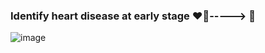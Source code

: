 ### Identify heart disease at early stage :heart_on_fire:-----> :sparkling_heart:

![image](https://user-images.githubusercontent.com/82713670/194698772-5c3be1d6-fc71-414a-97a8-04c749b4fad9.jpg)
